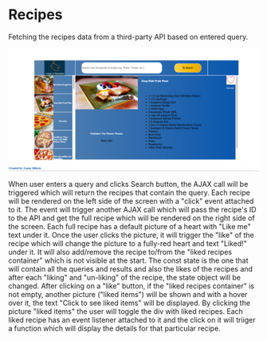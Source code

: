 # Recipes
Fetching the recipes data from a third-party API based on entered query. 

![alt text](https://github.com/lazarmilovic/Recipes/blob/main/Preview.png?raw=true)


When user enters a query and clicks Search button, the AJAX call will be triggered which will return the recipes that contain the query. Each recipe will be rendered on the left side of the screen with a "click" event attached to it. The event will trigger another AJAX call which will pass the recipe's ID to the API and get the full recipe which will be rendered on the right side of the screen. 
Each full recipe has a default picture of a heart with "Like me" text under it. Once the user clicks the picture, it will trigger the "like" of the recipe which will change the picture to a fully-red heart and text "Liked!" under it. It will also add/remove the recipe to/from the "liked recipes container" which is not visible at the start. 
The const state is the one that will contain all the queries and results and also the likes of the recipes and after each "liking" and "un-liking" of the recipe, the state object will be changed. After clicking on a "like" button, if the "liked recipes container" is not empty, another picture ("liked items") will be shown and with a hover over it, the text "Click to see liked items" will be displayed. 
By clicking the picture "liked items" the user will toggle the div with liked recipes. Each liked recipe has an event listener attached to it and the click on it will triiger a function which will display the details for that particular recipe. 

